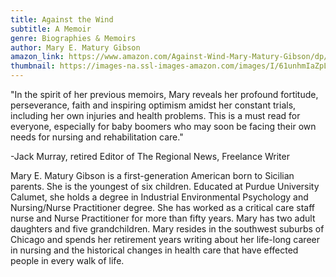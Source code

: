 ```yaml
---
title: Against the Wind
subtitle: A Memoir
genre: Biographies & Memoirs
author: Mary E. Matury Gibson
amazon_link: https://www.amazon.com/Against-Wind-Mary-Matury-Gibson/dp/1648950388/ref=tmm_pap_swatch_0?_encoding=UTF8&qid=1643382043&sr=8-1
thumbnail: https://images-na.ssl-images-amazon.com/images/I/61unhmIaZpL.jpg
---
```

"In the spirit of her previous memoirs, Mary reveals her profound fortitude, perseverance, faith and inspiring optimism amidst her constant trials, including her own injuries and health problems. This is a must read for everyone, especially for baby boomers who may soon be facing their own needs for nursing and rehabilitation care."

\-Jack Murray, retired Editor of The Regional News, Freelance Writer

Mary E. Matury Gibson is a first-generation American born to Sicilian parents. She is the youngest of six children. Educated at Purdue University Calumet, she holds a degree in Industrial Environmental Psychology and Nursing/Nurse Practitioner degree. She has worked as a critical care staff nurse and Nurse Practitioner for more than fifty years. Mary has two adult daughters and five grandchildren. Mary resides in the southwest suburbs of Chicago and spends her retirement years writing about her life-long career in nursing and the historical changes in health care that have effected people in every walk of life.